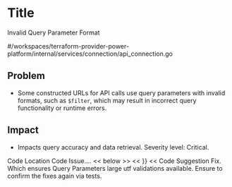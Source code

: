 # Title

Invalid Query Parameter Format

#/workspaces/terraform-provider-power-platform/internal/services/connection/api_connection.go

## Problem

- Some constructed URLs for API calls use query parameters with invalid formats, such as `$filter`, which may result in incorrect query functionality or runtime errors.

## Impact

- Impacts query accuracy and data retrieval. Severity level: Critical.

Code Location
Code Issue.... << below >>
<< }}
<< Code Suggestion Fix.
Which ensures Query Parameters large utf validations available.
Ensure to confirm the fixes again via tests.